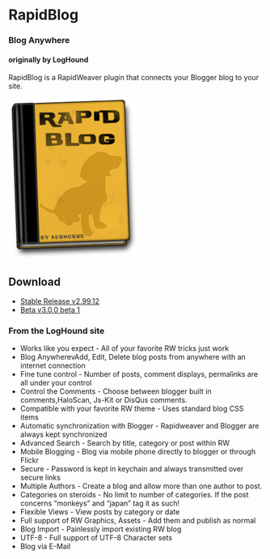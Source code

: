 # RapidBlog
### Blog Anywhere
#### originally by LogHound
RapidBlog is a RapidWeaver plugin that connects your Blogger blog to your site.

<img src='https://raw.githubusercontent.com/yourhead/rapidblog/master/assets/icon_256.png' width=256 >

## Download
 - [Stable Release v2.99.12](https://github.com/yourhead/rapidblog/raw/v2.99.12/downloads/rapidblog.2.99.12.zip)
 - [Beta v3.0.0 beta 1](https://github.com/yourhead/rapidblog/raw/v3.0.0b1/downloads/RapidBlog_3.0.0b1_1084.zip)


### From the LogHound site

 - Works like you expect - All of your favorite RW tricks just work
 - Blog AnywherevAdd, Edit, Delete blog posts from anywhere with an internet connection
 - Fine tune control - Number of posts, comment displays, permalinks are all under your control
 - Control the Comments - Choose between blogger built in comments,HaloScan, Js-Kit or DisQus comments.
 - Compatible with your favorite RW theme - Uses standard blog CSS items
 - Automatic synchronization with Blogger - Rapidweaver and Blogger are always kept synchronized
 - Advanced Search - Search by title, category or post within RW
 - Mobile Blogging - Blog via mobile phone directly to blogger or through Flickr
 - Secure - Password is kept in keychain and always transmitted over secure links
 - Multiple Authors - Create a blog and allow more than one author to post.
 - Categories on steroids - No limit to number of categories. If the post concerns “monkeys” and “japan” tag it as such!
 - Flexible Views - View posts by category or date
 - Full support of RW Graphics, Assets - Add them and publish as normal
 - Blog Import - Painlessly import existing RW blog
 - UTF-8 - Full support of UTF-8 Character sets
 - Blog via E-Mail
